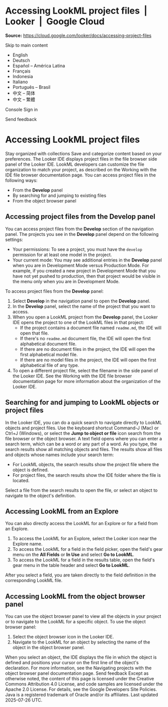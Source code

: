 # Accessing LookML project files  |  Looker  |  Google Cloud

**Source:** https://cloud.google.com/looker/docs/accessing-project-files

Skip to main content 
  * English
  * Deutsch
  * Español – América Latina
  * Français
  * Indonesia
  * Italiano
  * Português – Brasil
  * 中文 – 简体
  * 中文 – 繁體

Console  Sign in




Send feedback 
#  Accessing LookML project files
Stay organized with collections  Save and categorize content based on your preferences. 
The Looker IDE displays project files in the file browser side panel of the Looker IDE. LookML developers can customize the file organization to match your project, as described on the Working with the IDE file browser documentation page.
You can access project files in the following ways:
  * From the **Develop** panel
  * By searching for and jumping to existing files
  * From the object browser panel


## Accessing project files from the Develop panel
You can access project files from the **Develop** section of the navigation panel. The projects you see in the **Develop** panel depend on the following settings:
  * Your permissions: To see a project, you must have the `develop` permission for at least one model in the project.
  * Your current mode: You may see additional entries in the **Develop** panel when you are in Development Mode versus Production Mode. For example, if you created a new project in Development Mode that you have not yet pushed to production, then that project would be visible in the menu only when you are in Development Mode.


To access project files from the **Develop** panel:
  1. Select **Develop** in the navigation panel to open the **Develop** panel.
  2. In the **Develop** panel, select the name of the project that you want to access. 
  3. When you open a LookML project from the **Develop** panel, the Looker IDE opens the project to one of the LookML files in that project: 
     * If the project contains a document file named `readme.md`, the IDE will open that file.
     * If there's no `readme.md` document file, the IDE will open the first alphabetical document file.
     * If there are no document files in the project, the IDE will open the first alphabetical model file.
     * If there are no model files in the project, the IDE will open the first alphabetical file of any type.
  4. To open a different project file, select the filename in the side panel of the Looker IDE. See the Working with the IDE file browser documentation page for more information about the organization of the Looker IDE.


## Searching for and jumping to LookML objects or project files
In the Looker IDE, you can do a quick search to navigate directly to LookML objects and project files. Use the keyboard shortcut Command-J (Mac) or Ctrl+J (Windows), or select the **Jump to object or file** icon search from the file browser or the object browser.
A text field opens where you can enter a search term, which can be a word or any part of a word. As you type, the search results show all matching objects and files.
The results show all files and objects whose names include your search term:
  * For LookML objects, the search results show the project file where the object is defined.
  * For project files, the search results show the IDE folder where the file is located.


Select a file from the search results to open the file, or select an object to navigate to the object's definition.
## Accessing LookML from an Explore
You can also directly access the LookML for an Explore or for a field from an Explore.
  1. To access the LookML for an Explore, select the Looker icon near the Explore name.
  2. To access the LookML for a field in the field picker, open the field's gear menu on the **All Fields** or **In Use** and select **Go to LookML**.
  3. To access the LookML for a field in the results table, open the field's gear menu in the table header and select **Go to LookML**.


After you select a field, you are taken directly to the field definition in the corresponding LookML file.
## Accessing LookML from the object browser panel
You can use the object browser panel to view all the objects in your project or to navigate to the LookML for a specific object. To use the object browser panel:
  1. Select the object browser icon in the Looker IDE.
  2. Navigate to the LookML for an object by selecting the name of the object in the object browser panel.


When you select an object, the IDE displays the file in which the object is defined and positions your cursor on the first line of the object's declaration.
For more information, see the Navigating projects with the object browser panel documentation page.
Send feedback 
Except as otherwise noted, the content of this page is licensed under the Creative Commons Attribution 4.0 License, and code samples are licensed under the Apache 2.0 License. For details, see the Google Developers Site Policies. Java is a registered trademark of Oracle and/or its affiliates.
Last updated 2025-07-26 UTC.


